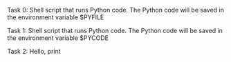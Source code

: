 Task 0: Shell script that runs Python code.
The Python code will be saved in the environment variable $PYFILE

Task 1: Shell script that runs Python code.
The Python code will be saved in the environment variable $PYCODE

Task 2: Hello, print


